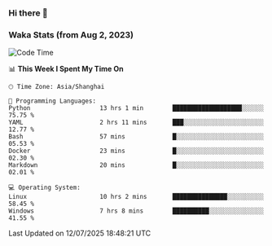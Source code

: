 ### Hi there 👋

### Waka Stats (from Aug 2, 2023)

<!--START_SECTION:waka-->
![Code Time](http://img.shields.io/badge/Code%20Time-948%20hrs%2027%20mins-blue)

📊 **This Week I Spent My Time On** 

```text
🕑︎ Time Zone: Asia/Shanghai

💬 Programming Languages: 
Python                   13 hrs 1 min        ███████████████████░░░░░░   75.75 % 
YAML                     2 hrs 11 mins       ███░░░░░░░░░░░░░░░░░░░░░░   12.77 % 
Bash                     57 mins             █░░░░░░░░░░░░░░░░░░░░░░░░   05.53 % 
Docker                   23 mins             █░░░░░░░░░░░░░░░░░░░░░░░░   02.30 % 
Markdown                 20 mins             █░░░░░░░░░░░░░░░░░░░░░░░░   02.01 % 

💻 Operating System: 
Linux                    10 hrs 2 mins       ███████████████░░░░░░░░░░   58.45 % 
Windows                  7 hrs 8 mins        ██████████░░░░░░░░░░░░░░░   41.55 % 
```


 Last Updated on 12/07/2025 18:48:21 UTC
<!--END_SECTION:waka-->
